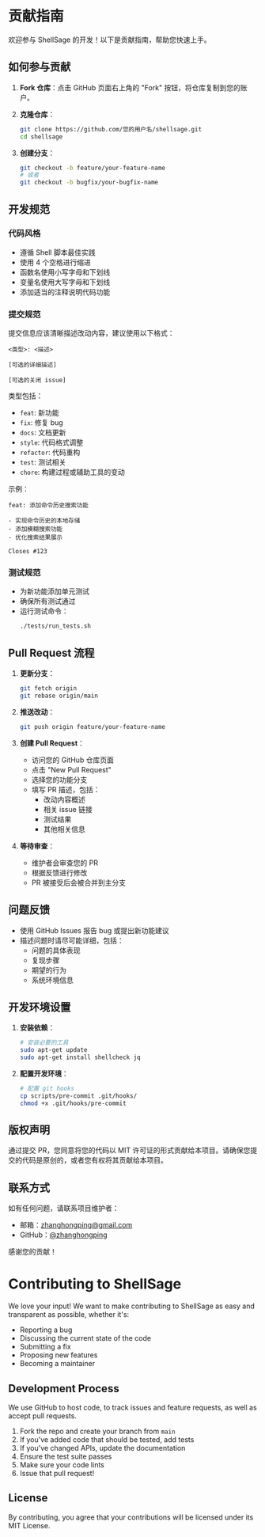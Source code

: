 # 贡献指南

欢迎参与 ShellSage 的开发！以下是贡献指南，帮助您快速上手。

## 如何参与贡献

1. **Fork 仓库**：点击 GitHub 页面右上角的 "Fork" 按钮，将仓库复制到您的账户。

2. **克隆仓库**：
   ```bash
   git clone https://github.com/您的用户名/shellsage.git
   cd shellsage
   ```

3. **创建分支**：
   ```bash
   git checkout -b feature/your-feature-name
   # 或者
   git checkout -b bugfix/your-bugfix-name
   ```

## 开发规范

### 代码风格
- 遵循 Shell 脚本最佳实践
- 使用 4 个空格进行缩进
- 函数名使用小写字母和下划线
- 变量名使用大写字母和下划线
- 添加适当的注释说明代码功能

### 提交规范
提交信息应该清晰描述改动内容，建议使用以下格式：

```
<类型>: <描述>

[可选的详细描述]

[可选的关闭 issue]
```

类型包括：
- `feat`: 新功能
- `fix`: 修复 bug
- `docs`: 文档更新
- `style`: 代码格式调整
- `refactor`: 代码重构
- `test`: 测试相关
- `chore`: 构建过程或辅助工具的变动

示例：
```
feat: 添加命令历史搜索功能

- 实现命令历史的本地存储
- 添加模糊搜索功能
- 优化搜索结果展示

Closes #123
```

### 测试规范
- 为新功能添加单元测试
- 确保所有测试通过
- 运行测试命令：
  ```bash
  ./tests/run_tests.sh
  ```

## Pull Request 流程

1. **更新分支**：
   ```bash
   git fetch origin
   git rebase origin/main
   ```

2. **推送改动**：
   ```bash
   git push origin feature/your-feature-name
   ```

3. **创建 Pull Request**：
   - 访问您的 GitHub 仓库页面
   - 点击 "New Pull Request"
   - 选择您的功能分支
   - 填写 PR 描述，包括：
     - 改动内容概述
     - 相关 issue 链接
     - 测试结果
     - 其他相关信息

4. **等待审查**：
   - 维护者会审查您的 PR
   - 根据反馈进行修改
   - PR 被接受后会被合并到主分支

## 问题反馈

- 使用 GitHub Issues 报告 bug 或提出新功能建议
- 描述问题时请尽可能详细，包括：
  - 问题的具体表现
  - 复现步骤
  - 期望的行为
  - 系统环境信息

## 开发环境设置

1. **安装依赖**：
   ```bash
   # 安装必要的工具
   sudo apt-get update
   sudo apt-get install shellcheck jq
   ```

2. **配置开发环境**：
   ```bash
   # 配置 git hooks
   cp scripts/pre-commit .git/hooks/
   chmod +x .git/hooks/pre-commit
   ```

## 版权声明

通过提交 PR，您同意将您的代码以 MIT 许可证的形式贡献给本项目。请确保您提交的代码是原创的，或者您有权将其贡献给本项目。

## 联系方式

如有任何问题，请联系项目维护者：
- 邮箱：zhanghongping@gmail.com
- GitHub：[@zhanghongping](https://github.com/hongping1963-source)

感谢您的贡献！

# Contributing to ShellSage

We love your input! We want to make contributing to ShellSage as easy and transparent as possible, whether it's:

- Reporting a bug
- Discussing the current state of the code
- Submitting a fix
- Proposing new features
- Becoming a maintainer

## Development Process

We use GitHub to host code, to track issues and feature requests, as well as accept pull requests.

1. Fork the repo and create your branch from `main`
2. If you've added code that should be tested, add tests
3. If you've changed APIs, update the documentation
4. Ensure the test suite passes
5. Make sure your code lints
6. Issue that pull request!

## License

By contributing, you agree that your contributions will be licensed under its MIT License.
